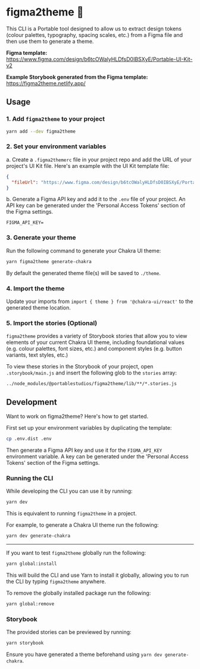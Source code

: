 # figma2theme 🎨

This CLI is a Portable tool designed to allow us to extract
design tokens (colour palettes, typography, spacing scales, etc.)
from a Figma file and then use them to generate a theme.

**Figma template:**
https://www.figma.com/design/b6tcOWalyHLDfsD0IBSXyE/Portable-UI-Kit-v2

**Example Storybook generated from the Figma template:**
https://figma2theme.netlify.app/

## Usage

### 1. Add `figma2theme` to your project

```bash
yarn add --dev figma2theme
```

### 2. Set your environment variables

a. Create a `.figma2themerc` file in your project repo and add the URL of your project's UI Kit file.
Here's an example with the UI Kit template file:

```json
{
  "fileUrl": "https://www.figma.com/design/b6tcOWalyHLDfsD0IBSXyE/Portable-UI-Kit-v2"
}
```

b. Generate a Figma API key and add it to the `.env` file of your project.
An API key can be generated under the 'Personal Access Tokens' section of the Figma settings.

```
FIGMA_API_KEY=
```

### 3. Generate your theme

Run the following command to generate your Chakra UI theme:

```bash
yarn figma2theme generate-chakra
```

By default the generated theme file(s) will be saved to `./theme`.

### 4. Import the theme

Update your imports from `import { theme } from '@chakra-ui/react'` to the generated theme location.

### 5. Import the stories (Optional)

`figma2theme` provides a variety of Storybook stories that allow you to view elements of your
current Chakra UI theme, including foundational values (e.g. colour palettes, font sizes, etc.)
and component styles (e.g. button variants, text styles, etc.)

To view these stories in the Storybook of your project, open `.storybook/main.js` and insert
the following glob to the `stories` array:

`../node_modules/@portablestudios/figma2theme/lib/**/*.stories.js`

## Development

Want to work on figma2theme? Here's how to get started.

First set up your environment variables by duplicating the template:

```bash
cp .env.dist .env
```

Then generate a Figma API key and use it for the `FIGMA_API_KEY` environment variable.
A key can be generated under the 'Personal Access Tokens' section of the Figma settings.

### Running the CLI

While developing the CLI you can use it by running:

```bash
yarn dev
```

This is equivalent to running `figma2theme` in a project.

For example, to generate a Chakra UI theme run the following:

```bash
yarn dev generate-chakra
```

---

If you want to test `figma2theme` globally run the following:

```bash
yarn global:install
```

This will build the CLI and use Yarn to install it globally,
allowing you to run the CLI by typing `figma2theme` anywhere.

To remove the globally installed package run the following:

```bash
yarn global:remove
```

### Storybook

The provided stories can be previewed by running:

```bash
yarn storybook
```

Ensure you have generated a theme beforehand using `yarn dev generate-chakra`.
